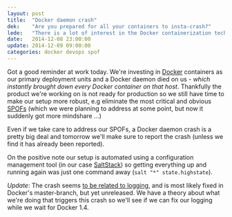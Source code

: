 ```yaml
---
layout: post
title:  "Docker daemon crash"
dek:    "Are you prepared for all your containers to insta-crash?" 
lede:   "There is a lot of interest in the Docker containerization technology these days, but while adding a layer of indirection solves some problems there are also risks."
date:   2014-12-08 23:00:00
update: 2014-12-09 09:00:00
categories: docker devops spof
---
```

Got a good reminder at work today. We're investing in [Docker][docker] containers as our primary deployment units and a Docker daemon died on us - _which instantly brought down every Docker container on that host_. Thankfully the product we're working on is not ready for production so we still have time to make our setup more robust, e.g eliminate the most critical and obvious [SPOFs][spof] (which we were planning to address at some point, but now it suddenly got more mindshare ...)

Even if we take care to address our SPOFs, a Docker daemon crash is a pretty big deal and tomorrow we'll make sure to report the crash (unless we find it has already been reported).

On the positive note our setup is automated using a configuration management tool (in our case [SaltStack][salt]) so getting everything up and running again was just one command away (`salt "*" state.highstate`).

_Update_: The crash seems [to be related to logging][docker-issue-8832], and is most likely fixed in Docker's master-branch, but yet unreleased. We have a theory about what we're doing that triggers this crash so we'll see if we can fix our logging while we wait for Docker 1.4.


[docker]: https://docs.docker.com/
[spof]: http://en.wikipedia.org/wiki/Single_point_of_failure
[salt]: http://docs.saltstack.com/
[docker-issue-8832]: https://github.com/docker/docker/issues/8832
